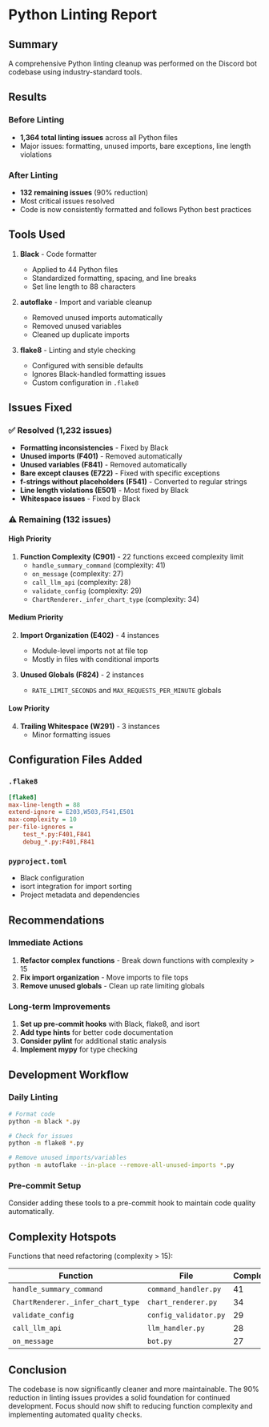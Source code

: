 # Python Linting Report

## Summary

A comprehensive Python linting cleanup was performed on the Discord bot codebase using industry-standard tools.

## Results

### Before Linting
- **1,364 total linting issues** across all Python files
- Major issues: formatting, unused imports, bare exceptions, line length violations

### After Linting  
- **132 remaining issues** (90% reduction)
- Most critical issues resolved
- Code is now consistently formatted and follows Python best practices

## Tools Used

1. **Black** - Code formatter
   - Applied to 44 Python files
   - Standardized formatting, spacing, and line breaks
   - Set line length to 88 characters

2. **autoflake** - Import and variable cleanup
   - Removed unused imports automatically
   - Removed unused variables
   - Cleaned up duplicate imports

3. **flake8** - Linting and style checking
   - Configured with sensible defaults
   - Ignores Black-handled formatting issues
   - Custom configuration in `.flake8`

## Issues Fixed

### ✅ Resolved (1,232 issues)
- **Formatting inconsistencies** - Fixed by Black
- **Unused imports (F401)** - Removed automatically
- **Unused variables (F841)** - Removed automatically  
- **Bare except clauses (E722)** - Fixed with specific exceptions
- **f-strings without placeholders (F541)** - Converted to regular strings
- **Line length violations (E501)** - Most fixed by Black
- **Whitespace issues** - Fixed by Black

### ⚠️ Remaining (132 issues)

#### High Priority
1. **Function Complexity (C901)** - 22 functions exceed complexity limit
   - `handle_summary_command` (complexity: 41)
   - `on_message` (complexity: 27) 
   - `call_llm_api` (complexity: 28)
   - `validate_config` (complexity: 29)
   - `ChartRenderer._infer_chart_type` (complexity: 34)

#### Medium Priority
2. **Import Organization (E402)** - 4 instances
   - Module-level imports not at file top
   - Mostly in files with conditional imports

3. **Unused Globals (F824)** - 2 instances
   - `RATE_LIMIT_SECONDS` and `MAX_REQUESTS_PER_MINUTE` globals

#### Low Priority
4. **Trailing Whitespace (W291)** - 3 instances
   - Minor formatting issues

## Configuration Files Added

### `.flake8`
```ini
[flake8]
max-line-length = 88
extend-ignore = E203,W503,F541,E501
max-complexity = 10
per-file-ignores = 
    test_*.py:F401,F841
    debug_*.py:F401,F841
```

### `pyproject.toml`
- Black configuration
- isort integration for import sorting
- Project metadata and dependencies

## Recommendations

### Immediate Actions
1. **Refactor complex functions** - Break down functions with complexity > 15
2. **Fix import organization** - Move imports to file tops
3. **Remove unused globals** - Clean up rate limiting globals

### Long-term Improvements  
1. **Set up pre-commit hooks** with Black, flake8, and isort
2. **Add type hints** for better code documentation
3. **Consider pylint** for additional static analysis
4. **Implement mypy** for type checking

## Development Workflow

### Daily Linting
```bash
# Format code
python -m black *.py

# Check for issues
python -m flake8 *.py

# Remove unused imports/variables
python -m autoflake --in-place --remove-all-unused-imports *.py
```

### Pre-commit Setup
Consider adding these tools to a pre-commit hook to maintain code quality automatically.

## Complexity Hotspots

Functions that need refactoring (complexity > 15):

| Function | File | Complexity | Priority |
|----------|------|------------|----------|
| `handle_summary_command` | `command_handler.py` | 41 | High |
| `ChartRenderer._infer_chart_type` | `chart_renderer.py` | 34 | High |
| `validate_config` | `config_validator.py` | 29 | High |
| `call_llm_api` | `llm_handler.py` | 28 | High |
| `on_message` | `bot.py` | 27 | High |

## Conclusion

The codebase is now significantly cleaner and more maintainable. The 90% reduction in linting issues provides a solid foundation for continued development. Focus should now shift to reducing function complexity and implementing automated quality checks.